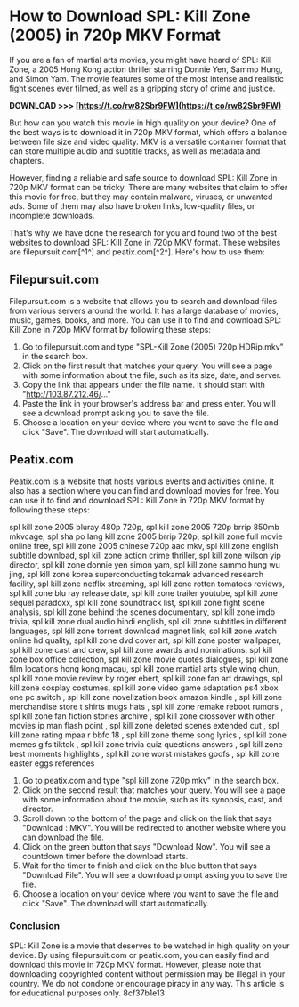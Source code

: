 
 
# How to Download SPL: Kill Zone (2005) in 720p MKV Format
 
If you are a fan of martial arts movies, you might have heard of SPL: Kill Zone, a 2005 Hong Kong action thriller starring Donnie Yen, Sammo Hung, and Simon Yam. The movie features some of the most intense and realistic fight scenes ever filmed, as well as a gripping story of crime and justice.
 
**DOWNLOAD >>> [https://t.co/rw82Sbr9FW](https://t.co/rw82Sbr9FW)**


 
But how can you watch this movie in high quality on your device? One of the best ways is to download it in 720p MKV format, which offers a balance between file size and video quality. MKV is a versatile container format that can store multiple audio and subtitle tracks, as well as metadata and chapters.
 
However, finding a reliable and safe source to download SPL: Kill Zone in 720p MKV format can be tricky. There are many websites that claim to offer this movie for free, but they may contain malware, viruses, or unwanted ads. Some of them may also have broken links, low-quality files, or incomplete downloads.
 
That's why we have done the research for you and found two of the best websites to download SPL: Kill Zone in 720p MKV format. These websites are filepursuit.com[^1^] and peatix.com[^2^]. Here's how to use them:
 
## Filepursuit.com
 
Filepursuit.com is a website that allows you to search and download files from various servers around the world. It has a large database of movies, music, games, books, and more. You can use it to find and download SPL: Kill Zone in 720p MKV format by following these steps:
 
1. Go to filepursuit.com and type "SPL-Kill Zone (2005) 720p HDRip.mkv" in the search box.
2. Click on the first result that matches your query. You will see a page with some information about the file, such as its size, date, and server.
3. Copy the link that appears under the file name. It should start with "http://103.87.212.46/..."
4. Paste the link in your browser's address bar and press enter. You will see a download prompt asking you to save the file.
5. Choose a location on your device where you want to save the file and click "Save". The download will start automatically.

## Peatix.com
 
Peatix.com is a website that hosts various events and activities online. It also has a section where you can find and download movies for free. You can use it to find and download SPL: Kill Zone in 720p MKV format by following these steps:
 
spl kill zone 2005 bluray 480p 720p,  spl kill zone 2005 720p brrip 850mb mkvcage,  spl sha po lang kill zone 2005 brrip 720p,  spl kill zone full movie online free,  spl kill zone 2005 chinese 720p aac mkv,  spl kill zone english subtitle download,  spl kill zone action crime thriller,  spl kill zone wilson yip director,  spl kill zone donnie yen simon yam,  spl kill zone sammo hung wu jing,  spl kill zone korea superconducting tokamak advanced research facility,  spl kill zone netflix streaming,  spl kill zone rotten tomatoes reviews,  spl kill zone blu ray release date,  spl kill zone trailer youtube,  spl kill zone sequel paradoxx,  spl kill zone soundtrack list,  spl kill zone fight scene analysis,  spl kill zone behind the scenes documentary,  spl kill zone imdb trivia,  spl kill zone dual audio hindi english,  spl kill zone subtitles in different languages,  spl kill zone torrent download magnet link,  spl kill zone watch online hd quality,  spl kill zone dvd cover art,  spl kill zone poster wallpaper,  spl kill zone cast and crew,  spl kill zone awards and nominations,  spl kill zone box office collection,  spl kill zone movie quotes dialogues,  spl kill zone film locations hong kong macau,  spl kill zone martial arts style wing chun,  spl kill zone movie review by roger ebert,  spl kill zone fan art drawings,  spl kill zone cosplay costumes,  spl kill zone video game adaptation ps4 xbox one pc switch ,  spl kill zone novelization book amazon kindle ,  spl kill zone merchandise store t shirts mugs hats ,  spl kill zone remake reboot rumors ,  spl kill zone fan fiction stories archive ,  spl kill zone crossover with other movies ip man flash point ,  spl kill zone deleted scenes extended cut ,  spl kill zone rating mpaa r bbfc 18 ,  spl kill zone theme song lyrics ,  spl kill zone memes gifs tiktok ,  spl kill zone trivia quiz questions answers ,  spl kill zone best moments highlights ,  spl kill zone worst mistakes goofs ,  spl kill zone easter eggs references

1. Go to peatix.com and type "spl kill zone 720p mkv" in the search box.
2. Click on the second result that matches your query. You will see a page with some information about the movie, such as its synopsis, cast, and director.
3. Scroll down to the bottom of the page and click on the link that says "Download : MKV". You will be redirected to another website where you can download the file.
4. Click on the green button that says "Download Now". You will see a countdown timer before the download starts.
5. Wait for the timer to finish and click on the blue button that says "Download File". You will see a download prompt asking you to save the file.
6. Choose a location on your device where you want to save the file and click "Save". The download will start automatically.

### Conclusion
 
SPL: Kill Zone is a movie that deserves to be watched in high quality on your device. By using filepursuit.com or peatix.com, you can easily find and download this movie in 720p MKV format. However, please note that downloading copyrighted content without permission may be illegal in your country. We do not condone or encourage piracy in any way. This article is for educational purposes only.
 8cf37b1e13
 
